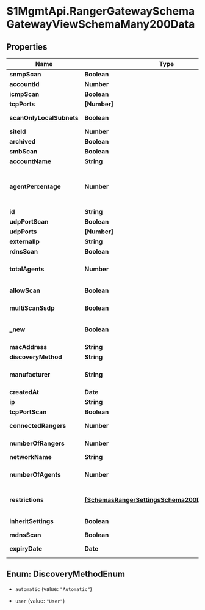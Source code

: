 # S1MgmtApi.RangerGatewaySchemaGatewayViewSchemaMany200Data

## Properties
Name | Type | Description | Notes
------------ | ------------- | ------------- | -------------
**snmpScan** | **Boolean** | SNMP scan enabled | [optional] 
**accountId** | **Number** | The Account Id | [optional] 
**icmpScan** | **Boolean** | ICMP scan enabled | [optional] 
**tcpPorts** | **[Number]** | Allowed TCP ports | [optional] 
**scanOnlyLocalSubnets** | **Boolean** | Allow remote tasks form this network | [optional] 
**siteId** | **Number** | The Site Id | [optional] 
**archived** | **Boolean** | Archived network | [optional] 
**smbScan** | **Boolean** | SMB scan enabled | [optional] 
**accountName** | **String** | Account name | [optional] 
**agentPercentage** | **Number** | Percentage of agents of the account in this network calculated as numberOfAgents/totalAgents * 100 | [optional] 
**id** | **String** | The gateway id | [optional] 
**udpPortScan** | **Boolean** | UDP Port scan enabled | [optional] 
**udpPorts** | **[Number]** | Allowed UDP ports | [optional] 
**externalIp** | **String** | The gateway external Ip | [optional] 
**rdnsScan** | **Boolean** | RDNS scan enabled | [optional] 
**totalAgents** | **Number** | The total of non decommissioned agents in the account | [optional] 
**allowScan** | **Boolean** | Do we allow scanning in this network | [optional] 
**multiScanSsdp** | **Boolean** | Multicast SSDP scan enabled | [optional] 
**_new** | **Boolean** | True if this is network was first seen some days ago, 3 by default | [optional] 
**macAddress** | **String** | The gateway mac address | [optional] 
**discoveryMethod** | **String** | Discovery method | [optional] 
**manufacturer** | **String** | The gateway manufacturer obtained from the mac address | [optional] 
**createdAt** | **Date** | Created at | [optional] 
**ip** | **String** | The gateway local ip | [optional] 
**tcpPortScan** | **Boolean** | TCP Port scan enabled | [optional] 
**connectedRangers** | **Number** | The number of active rangers | [optional] 
**numberOfRangers** | **Number** | The number of rangers in this network | [optional] 
**networkName** | **String** | The network name | [optional] 
**numberOfAgents** | **Number** | The number of non decommissioned agents in this network | [optional] 
**restrictions** | [**[SchemasRangerSettingsSchema200DataRestrictions]**](SchemasRangerSettingsSchema200DataRestrictions.md) | A set of IP addresses that should not be scanned in the specific network | [optional] 
**inheritSettings** | **Boolean** | True if inherited values are taken from account settings | [optional] 
**mdnsScan** | **Boolean** | MDNS scan enabled | [optional] 
**expiryDate** | **Date** | Date when this network will expire, null if it won't expire | [optional] 


<a name="DiscoveryMethodEnum"></a>
## Enum: DiscoveryMethodEnum


* `automatic` (value: `"Automatic"`)

* `user` (value: `"User"`)




